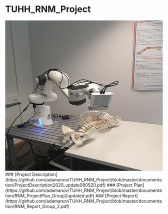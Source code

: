 # TUHH_RNM_Project
<img src="documentation/images/photo_2020-11-07_23-21-34.jpg" width="640" height="480" />
### [Project Description](https://github.com/adamanov/TUHH_RNM_Project/blob/master/documentation/ProjectDescription2020_update080520.pdf)
### [Project Plan](https://github.com/adamanov/TUHH_RNM_Project/blob/master/documentation/RNM_ProjectPlan_Group2updated.pdf)
### [Project Report](https://github.com/adamanov/TUHH_RNM_Project/blob/master/documentation/RNM_Report_Group_2.pdf)


